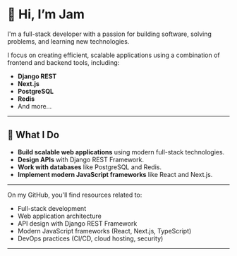 # 👋 Hi, I’m **Jam**

I'm a full-stack developer with a passion for building software, solving problems, and learning new technologies.

I focus on creating efficient, scalable applications using a combination of frontend and backend tools, including:

- **Django REST**
- **Next.js**
- **PostgreSQL**
- **Redis**
- And more...

---

## 🚀 **What I Do**

- **Build scalable web applications** using modern full-stack technologies.
- **Design APIs** with Django REST Framework.
- **Work with databases** like PostgreSQL and Redis.
- **Implement modern JavaScript frameworks** like React and Next.js.

---

On my GitHub, you'll find resources related to:

- Full-stack development
- Web application architecture
- API design with Django REST Framework
- Modern JavaScript frameworks (React, Next.js, TypeScript)
- DevOps practices (CI/CD, cloud hosting, security)

---
